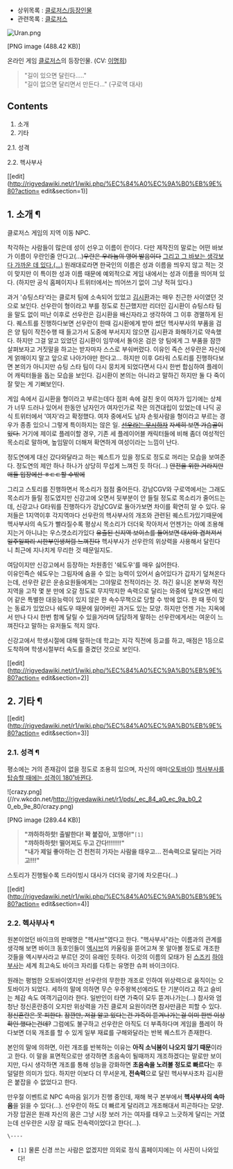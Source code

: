   * 상위목록 : [클로저스/등장인물](%ED%81%B4%EB%A1%9C%EC%A0%80%EC%8A%A4/%EB%93%B1%EC%9E%A5%EC%9D%B8%EB%AC%BC.md)
  * 관련목록 : [클로저스](%ED%81%B4%EB%A1%9C%EC%A0%80%EC%8A%A4.md)  

![Uran.png](//rv.wkcdn.net/http://rigvedawiki.net/r1/pds/Uran.png)

[PNG image (488.42 KB)]

  
온라인 게임 [클로저스](%ED%81%B4%EB%A1%9C%EC%A0%80%EC%8A%A4.md)의 등장인물. (CV:
[이명희](%EC%9D%B4%EB%AA%85%ED%9D%AC%28%EC%84%B1%EC%9A%B0%29.md))

> "길이 있으면 달린다....."  
"길이 없으면 달리면서 만든다..." (구로역 대사)

## Contents

    

1. 소개 
2. 기타 
    

2.1. 성격

2.2. 헥사부사

[[edit](http://rigvedawiki.net/r1/wiki.php/%EC%84%A0%EC%9A%B0%EB%9E%80?action=
edit&section=1)]

## 1. 소개 ¶

클로저스 게임의 지역 이동 NPC.

  

착각하는 사람들이 많은데 성이 선우고 이름이 란이다. 다만 제작진의 말로는 어떤 바보가 이름이 우란인줄 안다고(...)<del>우란은
우라늄의 영어 발음이다</del> [그리고 그 바보는 생각보다 가까운 데 있다.(...)](%EC%86%A1%EC%9D%80%EC%9D%B4%28%ED%81%B4%EB%A1%9C%EC%A0%80%EC%8A%A4%29.md) 원래대로라면 한국인의 이름은 성과 이름을 띄우지
않고 적는 것이 맞지만 이 특이한 성과 이름 때문에 예외적으로 게임 내에서는 성과 이름을 띄어져 있다. (하지만 공식 홈페이지나 트위터에서는
띄어쓰기 없이 그냥 적혀 있다.)

  

과거 '슈팅스타'라는 클로저 팀에 소속되어 있었고 [김시환](%EA%B9%80%EC%8B%9C%ED%99%98.md)과는 매우 친근한
사이였던 것으로 보인다. 선우란이 형이라고 부를 정도로 친근했지만 리더인 김시환이 슈팅스타 팀을 말도 없이 떠난 이후로 선우란은 김시환을
배신자라고 생각하여 그 이후 경멸하게 된다. 퀘스트를 진행하다보면 선우란이 한때 김시환에게 받아 썼던 헥사부사의 부품을 검은 양 팀이
작전수행 때 들고가서 도중에 부서지지 않으면 김시환과 화해하기로 약속했다. 하지만 그걸 알고 있었던 김시환이 임무에서 돌아온 검은 양 팀에게
그 부품을 잠깐 살펴보자고 거짓말을 하고는 받자마자 스스로 부숴버렸다. 이유인 즉슨 선우란은 자신에게 얽매이지 말고 앞으로 나아가야만
한다고... 하지만 이후 G타워 스토리를 진행하다보면 본의가 아니지만 슈팅 스타 팀이 다시 뭉치게 되었다면서 다시 한번 합심하여 플레이어
캐릭터들을 돕는 모습을 보인다. 김시환이 본의는 아니라고 말하긴 하지만 둘 다 죽이 잘 맞는 게 기뻐보인다.

  

게임 속에서 김시환을 형이라고 부르는데다 점퍼 속에 걸친 옷이 여자가 입기에는 상체가 너무 드러나 있어서 한동안 남자인가 여자인가로 작은
의견대립이 있었는데 나딕 공식 트위터에서 '여자'라고 확정했다. 여자 중에서도 남자 손윗사람을 형이라고 부르는 경우가 종종 있으니 그렇게
특이하지는 않은 일. <del>[선우라는
무시하자</del>](https://twitter.com/NaddicGames/status/502824337674477568)
<del>자세히 보면 가슴골이 있다.</del> 거기에 제이로 플레이할 경우, 기존 세 플레이어블 캐릭터들에 비해 좀더 여성적인 목소리로
말하며, 높임말이 더해져 확연하게 여성이라는 느낌이 난다.

  

정도연에게 대신 갔다와달라고 하는 퀘스트가 있을 정도로 정도로 꺼리는 모습을 보여준다. 정도연의 제안 하나 하나가 상당히 무섭게 느껴진 듯
하다(...) <del>안전을 위한 거라지만 애들 입장에선 ㅎㄷㄷ할 수밖에</del>

  

그리고 스토리를 진행하면서 목소리가 점점 줄어든다. 강남CGV와 구로역에서는 그래도 목소리가 들릴 정도였지만 신강고에 오면서 뒷부분이 안
들릴 정도로 목소리가 줄어드는데, 신강고나 G타워를 진행하다가 강남CGV로 돌아가보면 차이를 확연히 알 수 있다. 유저들은 1지역이후
각지역마다 선우란의 헥사부사의 개조와 관련된 퀘스트가있기때문에 헥사부사의 속도가 빨라질수록 평상시 목소리가 더더욱 작아저서 언젠가는 아예
조용해지는거 아니냐는 우스갯소리가있다 <del>유출된 신지역 보이스를 들어보면 대사와 겹쳐져서 일주일짜리 시한부인생처럼 느껴진다</del>
헥사부사가 선우란의 위상력을 사용해서 달린다니 최근에 지나치게 무리한 것 때문일지도.

  

여담이지만 신강고에서 등장하는 차원종인 '쉐도우'를 매우 싫어한다.  
이유인즉슨 쉐도우는 그림자에 숨을 수 있는 능력이 있어서 숨어있다가 갑자기 덮쳐온다는데, 선우란 같은 운송요원들에게는 그야말로 천적이라는
것. 하긴 유니온 본부와 작전지역을 고작 몇 분 만에 오갈 정도로 무지막지한 속력으로 달리는 와중에 덮쳐오면 배리어 같은 특별한 대응능력이
있지 않은 한 속수무책으로 당할 수 밖에 없다. 한 때 뜻이 맞는 동료가 있었으나 쉐도우 때문에 잃어버린 과거도 있는 모양. 하지만 언젠
가는 지옥에서 만나 다시 한번 함께 달릴 수 있을거라며 담담하게 말하는 선우란에게서는 여운이 느껴진다고 말하는 유저들도 적지 않다.

  

신강고에서 학생시절에 대해 말하는데 학교는 지각 직전에 등교를 하고, 매점은 1등으로 도착하며 학생시절부터 속도를 즐겼던 것으로 보인다.

[[edit](http://rigvedawiki.net/r1/wiki.php/%EC%84%A0%EC%9A%B0%EB%9E%80?action=
edit&section=2)]

## 2. 기타 ¶

[[edit](http://rigvedawiki.net/r1/wiki.php/%EC%84%A0%EC%9A%B0%EB%9E%80?action=
edit&section=3)]

### 2.1. 성격 ¶

평소에는 거의 존재감이 없을 정도로 조용히 있으며, 자신의
애마([오토바이](%EC%98%A4%ED%86%A0%EB%B0%94%EC%9D%B4.md)) [헥사부사를 탑승할 때에는 성격이 180˚바뀐다](%EB%82%9C%ED%8F%AD%EC%9A%B4%EC%A0%84.md).

  

![crazy.png](//rv.wkcdn.net/http://rigvedawiki.net/r1/pds/_ec_84_a0_ec_9a_b0_2
0_eb_9e_80/crazy.png)

[PNG image (289.44 KB)]

  

> **"꺄하하하핫! 출발한다! 꽉 붙잡아, 꼬맹아!"**`[1]`  
**"꺄하하하핫! 떨어져도 두고 간다!!!!!!!"**   
**"내가 제일 좋아하는 건 천천히 가자는 사람을 태우고... 전속력으로 달리는 거라고!!!"**

  

스토리가 진행될수록 드라이빙시 대사가 더더욱 광기에 차오른다(...)

  

[[edit](http://rigvedawiki.net/r1/wiki.php/%EC%84%A0%EC%9A%B0%EB%9E%80?action=
edit&section=4)]

### 2.2. 헥사부사 ¶

원본이었던 바이크의 판매명은 "헥사브"였다고 한다. "헥사부사"라는 이름과의 관계를 생각해 보면 바이크 동호인들이
[엑시브](%EC%97%91%EC%8B%9C%EB%B8%8C.md)의 카울링을 뜯어고쳐 못 알아볼 정도로 개조한 것들을 엑시부사라고
부르던 것이 유래인 듯하다. 이것의 이름의 모태가 된 [스즈키](%EC%8A%A4%EC%A6%88%ED%82%A4.md)
[하야부사](GSX%201300R.md)는 세계 최고속도 바이크 자리를 다투는 유명한 슈퍼 바이크이다.

  

원래는 평범한 오토바이였지만 선우란의 무한한 개조로 인하여 위상력으로 움직이는 오토바이가 되었다. 세하의 말에 의하면 무슨 우주왕복선에라도
탄 기분이라고 하고 슬비는 체감 속도 여객기급이라 한다. 일반인이 타면 가죽이 모두 뜯겨나가는(...) 참사와 엄청난 정신혼란증이 오지만
위상력을 가진 클로저 요원이라면 참사만큼은 피할 수 있다. <del>정신혼란은 못 피한다.</del> <del>잠깐만, 저걸 알고 있다는건
가죽이 뜯겨나가는걸 이미 한번 이상 확인 했다는건데?</del> 그럼에도 불구하고 선우란은 아직도 더 부족하다며 게임을 플레이 하다보면 더욱
개조를 할 수 있게 일부 재료를 구해와달라는 반복 퀘스트가 존재한다.

  

본인의 말에 의하면, 이런 개조를 반복하는 이유는 **아직 소닉붐이 나오지 않기 때문**이라고 한다. 이 말을 표면적으로만 생각하면 초음속이
될때까지 개조하겠다는 말로만 보이지만, 다시 생각하면 개조를 통해 성능을 강화하면 **초음속을 노려볼 정도로 빠르다**는 후덜덜한 의미가
있다. 하지만 이보다 더 무서운게, **전속력**으로 달린 헥사부사조차 김시환은 붙잡을 수 없었다고 한다.

  

만우절 이벤트로 NPC 속마음 읽기가 진행 중인데, 재해 복구 본부에서 **헥사부사의 속마음**을 읽을 수 있다(...). 선우란이 하도 더
빠르게 달리려고 개조해대서 피곤하다는 모양. 가장 압권은 원래 자신의 꿈은 그냥 시장 보러 가는 여자를 태우고 느긋하게 달리는 거였는데
선우란은 시장 갈 때도 전속력이었다고 한다(...).

`\----`

  * `[1]` 물론 신경 쓰는 사람은 없겠지만 의외로 정식 홈페이지에는 이 사진이 나와있다!

